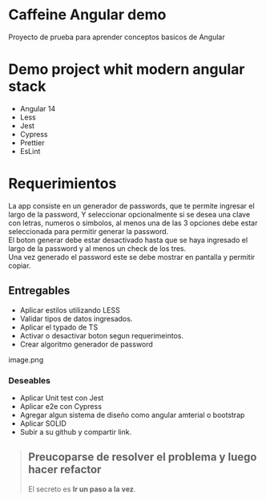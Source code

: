 # Caffeine Angular demo
Proyecto de prueba para aprender conceptos basicos de Angular

# Demo project whit modern angular stack
- Angular 14
- Less
- Jest
- Cypress
- Prettier
- EsLint

# Requerimientos 

La app consiste en un generador de passwords, que te permite ingresar el largo de la password, Y seleccionar opcionalmente si se desea una clave con letras, numeros o simbolos, al menos una de las 3 opciones debe estar seleccionada para permitir generar la password.  
El boton generar debe estar desactivado hasta que se haya ingresado el largo de la password y al menos un check de los tres.  
Una vez generado el password este se debe mostrar en pantalla y permitir copiar.

## Entregables

- Aplicar estilos utilizando LESS
- Validar tipos de datos ingresados.
- Aplicar el typado de TS
- Activar o desactivar boton segun requerimeintos.
- Crear algoritmo generador de password


image.png
### Deseables

- Aplicar Unit test con Jest
- Aplicar e2e con Cypress
- Agregar algun sistema de diseño como angular amterial o bootstrap
- Aplicar SOLID
- Subir a su github y compartir link.  

> ## Preucoparse de resolver el problema y luego hacer refactor
> El secreto es **Ir un paso a la vez**.

